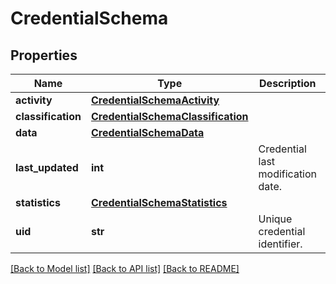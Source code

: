 # CredentialSchema


## Properties
Name | Type | Description | Notes
------------ | ------------- | ------------- | -------------
**activity** | [**CredentialSchemaActivity**](CredentialSchemaActivity.md) |  | 
**classification** | [**CredentialSchemaClassification**](CredentialSchemaClassification.md) |  | [optional] 
**data** | [**CredentialSchemaData**](CredentialSchemaData.md) |  | 
**last_updated** | **int** | Credential last modification date. | 
**statistics** | [**CredentialSchemaStatistics**](CredentialSchemaStatistics.md) |  | [optional] 
**uid** | **str** | Unique credential identifier. | 

[[Back to Model list]](../README.md#documentation-for-models) [[Back to API list]](../README.md#documentation-for-api-endpoints) [[Back to README]](../README.md)


